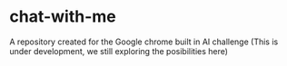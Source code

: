 # chat-with-me
A repository created for the Google chrome built in AI challenge
(This is under development, we still exploring the posibilities here)